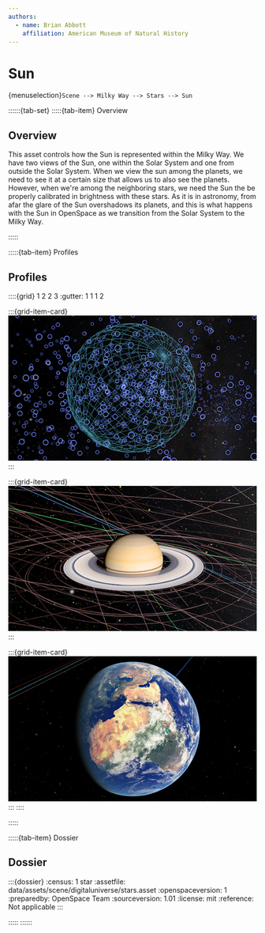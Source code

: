 ```yaml
---
authors:
  - name: Brian Abbott
    affiliation: American Museum of Natural History
---
```



# Sun

{menuselection}`Scene --> Milky Way --> Stars --> Sun`


::::::{tab-set}
:::::{tab-item} Overview

## Overview

This asset controls how the Sun is represented within the Milky Way. We have two views of the Sun, one within the Solar System and one from outside the Solar System. When we view the sun among the planets, we need to see it at a certain size that allows us to also see the planets. However, when we're among the neighboring stars, we need the Sun the be properly calibrated in brightness with these stars. As it is in astronomy, from afar the glare of the Sun overshadows its planets, and this is what happens with the Sun in OpenSpace as we transition from the Solar System to the Milky Way.


<!-- :::{figure} milky_way_sun.gif
:align: left
:alt: An animation showing the sun encircled by the planet orbits, then pulling away from the planets. As we leave the Solar System behind, the Sun transitions into a brighter star on par with the stars in the Milky Way Galaxy.

An animations showing the transition between the sun we see in the Solar System and its transition as we recede from the planets and into the Milky Way. As we move away from the Solar System and into the nearby Milky Way, the Sun brightens and calibrates to the stars' brightness in the Milky Way.
::: -->
:::::


:::::{tab-item} Profiles

## Profiles

::::{grid} 1 2 2 3
:gutter: 1 1 1 2

:::{grid-item-card} [](/profiles/default/index)
[![default profile](/profiles/default/profile_default_icon.png)](/profiles/default/index)
:::


:::{grid-item-card} [](/profiles/default-full/index)
[![default-full profile](/profiles/default-full/profile_default_full_icon.png)](/profiles/default-full/index)
:::


:::{grid-item-card} [](/profiles/offline/index)
[![offline profile](/profiles/offline/profile_offline_icon.png)](/profiles/offline/index)
:::
::::

:::::


:::::{tab-item} Dossier

## Dossier

:::{dossier}
:census: 1 star
:assetfile: data/assets/scene/digitaluniverse/stars.asset
:openspaceversion: 1
:preparedby: OpenSpace Team
:sourceversion: 1.01
:license: mit
:reference: Not applicable
:::

:::::
::::::
